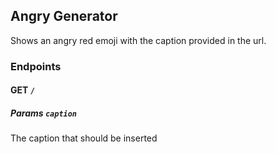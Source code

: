 ## Angry Generator

Shows an angry red emoji with the caption provided in the url.

### Endpoints

#### GET `/`
##### Params `caption`
The caption that should be inserted